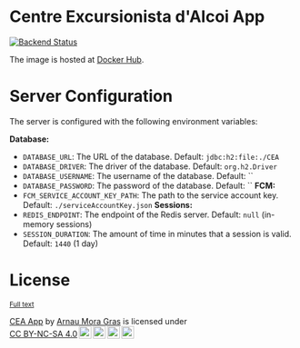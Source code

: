 # Centre Excursionista d'Alcoi App

[![Backend Status](https://status.escalaralcoiaicomtat.org/api/badge/9/status?style=for-the-badge)](https://status.escalaralcoiaicomtat.org/status/cea)

The image is hosted at [Docker Hub](https://hub.docker.com/repository/docker/arnyminerz/cea-app/general).

# Server Configuration

The server is configured with the following environment variables:

**Database:**
- `DATABASE_URL`: The URL of the database. Default: `jdbc:h2:file:./CEA`
- `DATABASE_DRIVER`: The driver of the database. Default: `org.h2.Driver`
- `DATABASE_USERNAME`: The username of the database. Default: ``
- `DATABASE_PASSWORD`: The password of the database. Default: ``
**FCM:**
- `FCM_SERVICE_ACCOUNT_KEY_PATH`: The path to the service account key. Default: `./serviceAccountKey.json`
**Sessions:**
- `REDIS_ENDPOINT`: The endpoint of the Redis server. Default: `null` (in-memory sessions)
- `SESSION_DURATION`: The amount of time in minutes that a session is valid. Default: `1440` (1 day)

# License

<small><a href="https://github.com/Centre-Excursionista-Alcoi/App/blob/master/LICENSE">Full text</a></small>

<p><a property="dct:title" rel="cc:attributionURL" href="https://github.com/Centre-Excursionista-Alcoi/App">CEA App</a> by <a rel="cc:attributionURL dct:creator" property="cc:attributionName" href="https://arnyminerz.com">Arnau Mora Gras</a> is licensed under <a href="https://creativecommons.org/licenses/by-nc-sa/4.0/?ref=chooser-v1" target="_blank" rel="license noopener noreferrer" style="display:inline-block;">CC BY-NC-SA 4.0<img style="height:22px!important;margin-left:3px;vertical-align:text-bottom;" src="https://mirrors.creativecommons.org/presskit/icons/cc.svg?ref=chooser-v1" alt=""><img style="height:22px!important;margin-left:3px;vertical-align:text-bottom;" src="https://mirrors.creativecommons.org/presskit/icons/by.svg?ref=chooser-v1" alt=""><img style="height:22px!important;margin-left:3px;vertical-align:text-bottom;" src="https://mirrors.creativecommons.org/presskit/icons/nc.svg?ref=chooser-v1" alt=""><img style="height:22px!important;margin-left:3px;vertical-align:text-bottom;" src="https://mirrors.creativecommons.org/presskit/icons/sa.svg?ref=chooser-v1" alt=""></a></p> 
